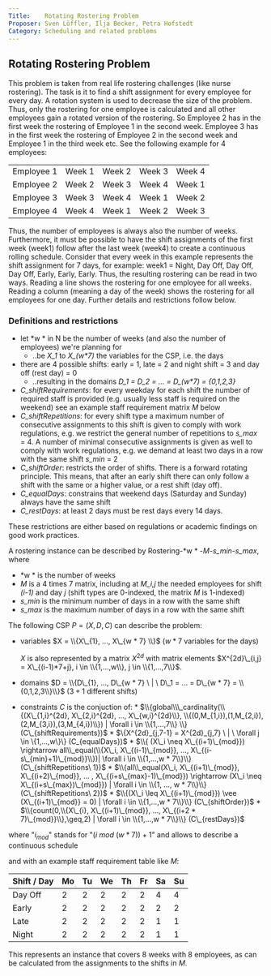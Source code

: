 ```yaml
---
Title:    Rotating Rostering Problem
Proposer: Sven Löffler, Ilja Becker, Petra Hofstedt
Category: Scheduling and related problems
---
```


## Rotating Rostering Problem 
This problem is taken from real life rostering challenges (like nurse rostering). The task is it to find a
shift assignment for every employee for every day. A rotation system is used to decrease the size of the problem. Thus,
only the rostering for one employee is calculated and all other employees gain a rotated version of the rostering. So
Employee 2 has in the first week the rostering of Employee 1 in the second week. Employee 3 has in the first week the
rostering of Employee 2 in the second week and Employee 1 in the third week etc. See the following example for 4
employees:

|            |        |        |        |        |
|------------|--------|--------|--------|--------|
| Employee 1 | Week 1 | Week 2 | Week 3 | Week 4 |
| Employee 2 | Week 2 | Week 3 | Week 4 | Week 1 |
| Employee 3 | Week 3 | Week 4 | Week 1 | Week 2 |
| Employee 4 | Week 4 | Week 1 | Week 2 | Week 3 |

Thus, the number of employees is always also the number of weeks. Furthermore, it must be possible to have the shift
assignments of the first week (week1) follow after the last week (week4) to create a continuous rolling schedule.
Consider that every week in this example represents the shift assignment for 7 days, for example: week1 = Night, Day Off,
Day Off, Day Off, Early, Early, Early. Thus, the resulting rostering can be read in two ways. Reading a line shows the
rostering for one employee for all weeks. Reading a column (meaning a day of the week) shows the rostering for all
employees for one day. Further details and restrictions follow below.

### Definitions and restrictions

- let *w *  in N be the number of weeks (and also the number of employees) we're planning for
  - ..be *X\_1* to *X\_(w\*7)* the variables for the CSP, i.e. the days
- there are 4 possible shifts: early = 1, late = 2 and night shift = 3 and day off (rest day) = 0 
   - ..resulting in the domains *D_1 = D_2 = … =  D_(w\*7) = {0,1,2,3}*
- *C\_shiftRequirements*: for every weekday for each shift the number of required staff is provided (e.g. usually less
   staff is required on the weekend) see an example staff requirement matrix *M* below
- *C\_shiftRepetitions*: for every shift type a maximum number of consecutive assignments to this shift is given to
   comply with work regulations, e.g. we restrict the general number of repetitions to *s\_max* = 4. A number of minimal
   consecutive assignments is given as well to comply with work regulations, e.g. we demand at least two days in a row
   with the same shift *s\_min* = 2
- *C\_shiftOrder*: restricts the order of shifts. There is a forward rotating principle. This means, that after an early
   shift there can only follow a shift with the same or a higher value, or a rest shift (day off).
- *C\_equalDays*: constrains that weekend days (Saturday and Sunday) always have the same shift
- *C\_restDays*: at least 2 days must be rest days every 14 days.

These restrictions are either based on regulations or academic findings on good work practices.

A rostering instance can be described by Rostering-*w * -*M*-*s\_min*-*s\_max*, where

- *w *  is the number of weeks
- *M* is a 4 times 7 matrix, including at *M_i,j* the needed employees for shift *(i-1)* and day *j* (shift types are 0-indexed, the matrix *M* is 1-indexed)
- *s\_min* is the minimum number of days in a row with the same shift
- *s\_max* is the maximum number of days in a row with the same shift

The following CSP $P = (X, D, C)$ can describe the problem:

* variables $X = \\{X\_{1}, ..., X\_{w * 7} \\}$ ($w * 7$ variables for the days)
    
  $X$ is also represented by a matrix $X^{2d}$
  with matrix elements $X^{2d}\_{i,j} = X\_{(i-1)*7+j}, i \in \\{1,...,w\\}, j \in \\{1,...,7\\}$.

* domains $D = \\{D\_{1}, ..., D\_{w * 7} \ | \ D\_1 = ... = D\_{w * 7} =  \\{0,1,2,3\\}\\}$  ($3+1$ different shifts)

* constraints $C$ is the conjuction of:
      * $\\{global\\\_cardinality(\\{(X\_{1,i}^{2d}, X\_{2,i}^{2d}, ...,
        X\_{w,i}^{2d}\\}, \\{(0,M_{1,i}),(1,M_{2,i}),(2,M_{3,i}),(3,M_{4,i})\\}) | \forall i \in \\{1,...,7\\} \\} 
        (C\_{shiftRequirements})$
      *   $\\{X^{2d}\_{j,7-1} = X^{2d}\_{j,7} \ | \ \forall j \in \\{1,...,w\\\}\\}  (C\_{equalDays})$
      *   $\\{ (X\_i \neq X\_{(i+1)\_{mod}}) \rightarrow all\\_equal(\\{X\_i, X\_{(i-1)\_{mod}}, ..., X\_{(i-s\_{min}+1)\_{mod}}\\})| \forall i \in \\{1,...,w * 7\\}\\}  (C\_{shiftRepetitions\ 1})$
      *   $\\{all\\_equal(X\_i, X\_{(i+1)\_{mod}}, X\_{(i+2)\_{mod}}, ... ,
          X\_{(i+s\_{max}-1)\_{mod}}) \rightarrow (X\_i \neq X\_{(i+s\_{max})\_{mod}})
        | \forall i \in \\{1, ..., w * 7\\}\\}  (C\_{shiftRepetitions\ 2})$
      *   $\\{(X\_i \leq X\_{(i+1)\_{mod}}) \vee (X\_{(i+1)\_{mod}} = 0) | \forall
          i \in \\{1,...,w * 7\\}\\}  (C\_{shiftOrder})$
      *   $\\{count(0,\\{X\_{i}, X\_{(i+1)\_{mod}}, ..., X\_{(i+2 * 7)\_{mod}}\\},\geq,2) |
          \forall i \in \\{1,...,w * 7\\}\\}  (C\_{restDays})$ 




where "$i_{mod}$" stands for "$(i\ mod\ (w * 7)) + 1$" and allows to describe a continuous schedule 

and with an example staff requirement table like *M*:


| Shift / Day| Mo     | Tu     | We     |  Th    |  Fr    |  Sa    |  Su    |
|------------|--------|--------|--------|--------|--------|--------|--------|
| Day Off    | 2      |      2 |      2 |      2 |      2 |      4 |      4 |
| Early      | 2      |      2 |      2 |      2 |      2 |      2 |      2 |
| Late       | 2      |      2 |      2 |      2 |      2 |      1 |      1 |
| Night      | 2      |      2 |      2 |      2 |      2 |      1 |      1 |


This represents an instance that covers 8 weeks with 8 employees, as can be calculated from the assignments to the
shifts in *M*.
